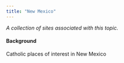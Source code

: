 ```yaml
---
title: "New Mexico"
---
```



*A collection of sites associated with this topic.*

#### Background

Catholic places of interest in New Mexico


